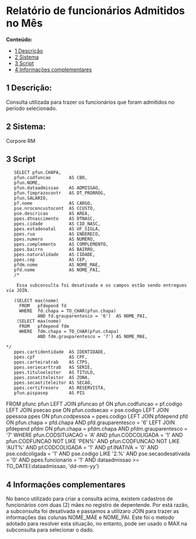 #  Relatório de funcionários Admitidos no Mês


**Conteúdo:**

  * [1 Descrição](https://github.com/vitorroma/Report-SQL/blob/main/README.md#1--descri%C3%A7%C3%A3o)
  * [2 Sistema](https://github.com/vitorroma/Report-SQL/blob/main/README.md#2-sistema)
  * [3 Script](https://github.com/vitorroma/Report-SQL/blob/main/README.md#3-script)
  * [4 Informações complementares](https://github.com/vitorroma/Report-SQL/blob/main/README.md#4-informa%C3%A7%C3%B5es-complementares)
  
## 1  Descrição:

Consulta utilizada para trazer os funcionários que foram admitidos no período selecionado.

## 2 Sistema:

Corpore RM

## 3 Script

       SELECT pfun.CHAPA,
       pfun.codfuncao       AS CBO,
       pfun.NOME,
       pfun.dataadmissao    AS ADMISSAO,
       pfun.fimprazocontr   AS DT_PRORROG,
       pfun.SALARIO,
       pf.nome              AS CARGO,
       pse.nrocencustocont  AS CCUSTO,
       pse.descricao        AS AREA,
       ppes.dtnascimento    AS DTNASC,
       ppes.cidade          AS CID_NASC,
       ppes.estadonatal     AS UF_SIGLA,
       ppes.rua             AS ENDERECO,
       ppes.numero          AS NUMERO,
       ppes.complemento     AS COMPLEMENTO,
       ppes.bairro          AS BAIRRO,
       ppes.naturalidade    AS CIDADE,
       ppes.cep             AS CEP,
       pfdm.nome            AS NOME_MAE,
       pfd.nome             AS NOME_PAI,
       /* 
        
        Essa subconsulta foi desativada e os campos estão sendo entregues via JOIN.
          
       (SELECT max(nome)
         FROM   pfdepend fd
         WHERE  fd.chapa = TO_CHAR(pfun.chapa)
                AND fd.grauparentesco = '6')  AS NOME_PAI,
        (SELECT max(nome)
         FROM   pfdepend fdm
         WHERE  fdm.chapa = TO_CHAR(pfun.chapa)
                AND fdm.grauparentesco = '7') AS NOME_MAE, 
                                                                                   */
       ppes.cartidentidade  AS IDENTIDADE,
       ppes.cpf             AS CPF,
       ppes.carteiratrab    AS CTPS,
       ppes.seriecarttrab   AS SERIE,
       ppes.tituloeleitor   AS TITULO,
       ppes.zonatiteleitor  AS ZONA,
       ppes.secaotiteleitor AS SECAO,
       ppes.certifreserv    AS RESERVISTA,
       pfun.pispasep        AS PIS
FROM   pfunc pfun
       LEFT JOIN pfuncao pf
              ON pfun.codfuncao = pf.codigo
       LEFT JOIN psecao pse
              ON pfun.codsecao = pse.codigo
       LEFT JOIN ppessoa ppes
              ON pfun.codpessoa = ppes.codigo
       LEFT JOIN pfdepend pfd
              ON pfun.chapa = pfd.chapa
                 AND pfd.grauparentesco = '6'
       LEFT JOIN pfdepend pfdm
              ON pfun.chapa = pfdm.chapa
                 AND pfdm.grauparentesco = '7'
WHERE  pfun.CODSITUACAO = 'A'
       AND pfun.CODCOLIGADA = '1'
       AND pfun.CODFUNCAO NOT LIKE 'PEN%'
       AND pfun.CODFUNCAO NOT LIKE 'AUT%'
       AND pf.CODCOLIGADA = '1'
       AND pf.INATIVA = '0'
       AND pse.codcoligada = '1'
       AND pse.codigo LIKE '2.%'
       AND pse.secaodesativada = '0'
       AND ppes.funcionario = '1'
       AND dataadmissao >= TO_DATE(:dataadmissao, 'dd-mm-yy') 

## 4 Informações complementares

No banco utilizado para criar a consulta acima, existem cadastros de funcionários com duas (2) mães no registro de depentende. Por está razão, a subconsulta foi desativada e passamos a utilizaro JOIN para trazer as informações das colunas NOME_MÃE e NOME_PAI. Este foi o metodo adotado para resolver esta situação, no entanto, pode ser usado o MAX na subconsulta para selecionar o dado. 
